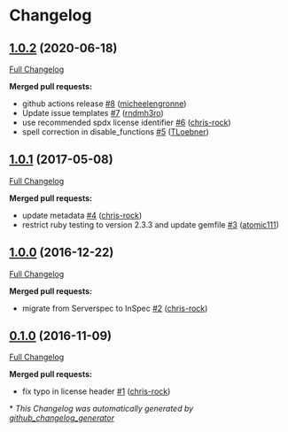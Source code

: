 # Changelog

## [1.0.2](https://github.com/dev-sec/php-baseline/tree/1.0.2) (2020-06-18)

[Full Changelog](https://github.com/dev-sec/php-baseline/compare/1.0.1...1.0.2)

**Merged pull requests:**

- github actions release [\#8](https://github.com/dev-sec/php-baseline/pull/8) ([micheelengronne](https://github.com/micheelengronne))
- Update issue templates [\#7](https://github.com/dev-sec/php-baseline/pull/7) ([rndmh3ro](https://github.com/rndmh3ro))
- use recommended spdx license identifier [\#6](https://github.com/dev-sec/php-baseline/pull/6) ([chris-rock](https://github.com/chris-rock))
- spell correction in disable\_functions [\#5](https://github.com/dev-sec/php-baseline/pull/5) ([TLoebner](https://github.com/TLoebner))

## [1.0.1](https://github.com/dev-sec/php-baseline/tree/1.0.1) (2017-05-08)

[Full Changelog](https://github.com/dev-sec/php-baseline/compare/1.0.0...1.0.1)

**Merged pull requests:**

- update metadata [\#4](https://github.com/dev-sec/php-baseline/pull/4) ([chris-rock](https://github.com/chris-rock))
- restrict ruby testing to version 2.3.3 and update gemfile [\#3](https://github.com/dev-sec/php-baseline/pull/3) ([atomic111](https://github.com/atomic111))

## [1.0.0](https://github.com/dev-sec/php-baseline/tree/1.0.0) (2016-12-22)

[Full Changelog](https://github.com/dev-sec/php-baseline/compare/0.1.0...1.0.0)

**Merged pull requests:**

- migrate from Serverspec to InSpec [\#2](https://github.com/dev-sec/php-baseline/pull/2) ([chris-rock](https://github.com/chris-rock))

## [0.1.0](https://github.com/dev-sec/php-baseline/tree/0.1.0) (2016-11-09)

[Full Changelog](https://github.com/dev-sec/php-baseline/compare/f0de42996b3299ac0e9dc2821c693612f6134cbb...0.1.0)

**Merged pull requests:**

- fix typo in license header [\#1](https://github.com/dev-sec/php-baseline/pull/1) ([chris-rock](https://github.com/chris-rock))



\* *This Changelog was automatically generated by [github_changelog_generator](https://github.com/github-changelog-generator/github-changelog-generator)*
